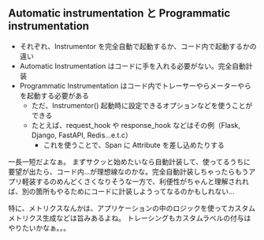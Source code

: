 ## Automatic instrumentation と Programmatic instrumentation
- それぞれ、Instrumentor を完全自動で起動するか、コード内で起動するかの違い
- Automatic Instrumentation はコードに手を入れる必要がない。完全自動計装
- Programmatic Instrumentation はコード内でトレーサーやらメーターやらを起動する必要がある
  - ただ、Instrumentor() 起動時に設定できるオプションなどを使うことができる
  - たとえば、request_hook や response_hook などはその例（Flask, Django, FastAPI, Redis...e.t.c）
    - これを使うことで、Span に Attribute を差し込めたりする

一長一短だよなぁ。
まずサクッと始めたいなら自動計装して、使ってるうちに要望が出たら、コード内...が理想線なのかな。完全自動計装しちゃったらもうアプリ軽装するのめんどくさくなりそうな一方で、利便性がちゃんと理解されれば、別の箇所もやるためにコードに計装しようってなるのかもしれない...

特に、メトリクスなんかは、アプリケーションの中のロジックを使ってカスタムメトリクス生成などは旨みあるよね。
トレーシングもカスタムラベルの付与はやりたいかなぁ。。。
